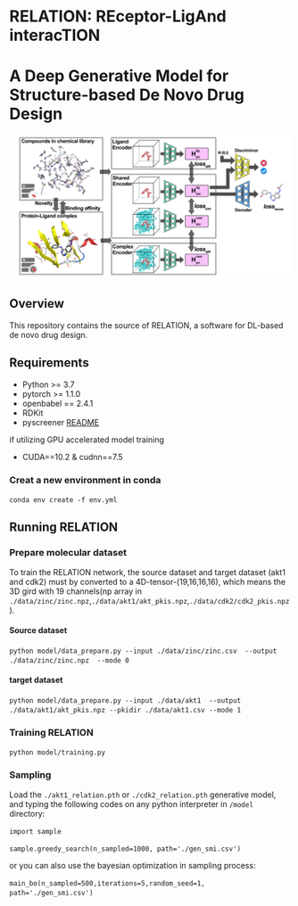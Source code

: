 # RELATION: REceptor-LigAnd interacTION
# A Deep Generative Model for Structure-based De Novo Drug Design

![overview of the architecture of RELATION](/images/figure.png)

## Overview
This repository contains the source of RELATION, a software for DL-based de novo drug design.


## Requirements
- Python >= 3.7
- pytorch >= 1.1.0
- openbabel == 2.4.1
- RDKit
- pyscreener [README](https://github.com/coleygroup/pyscreener)

if utilizing GPU accelerated model training 
- CUDA==10.2 & cudnn==7.5 

### Creat a new environment in conda 

 `conda env create -f env.yml `



## Running RELATION

### Prepare molecular dataset
To train the RELATION network, the source dataset and target dataset (akt1 and cdk2) must by converted to a 4D-tensor-(19,16,16,16), which means the 3D gird with 19 channels(np array in `./data/zinc/zinc.npz`,`./data/akt1/akt_pkis.npz`,`./data/cdk2/cdk2_pkis.npz`).
#### Source dataset
 `python model/data_prepare.py --input ./data/zinc/zinc.csv 
                               --output ./data/zinc/zinc.npz 
                               --mode 0 `
                            
####  target dataset
 `python model/data_prepare.py --input ./data/akt1 
                               --output ./data/akt1/akt_pkis.npz
                               --pkidir ./data/akt1.csv
                               --mode 1`

### Training RELATION

`python model/training.py`




### Sampling

Load the `./akt1_relation.pth` or `./cdk2_relation.pth` generative model, and typing the following codes on any python interpreter   in `/model` directory:

`import sample`  


`sample.greedy_search(n_sampled=1000, path='./gen_smi.csv')`

or you can also use the bayesian optimization in sampling process:

`main_bo(n_sampled=500,iterations=5,random_seed=1, path='./gen_smi.csv')`


